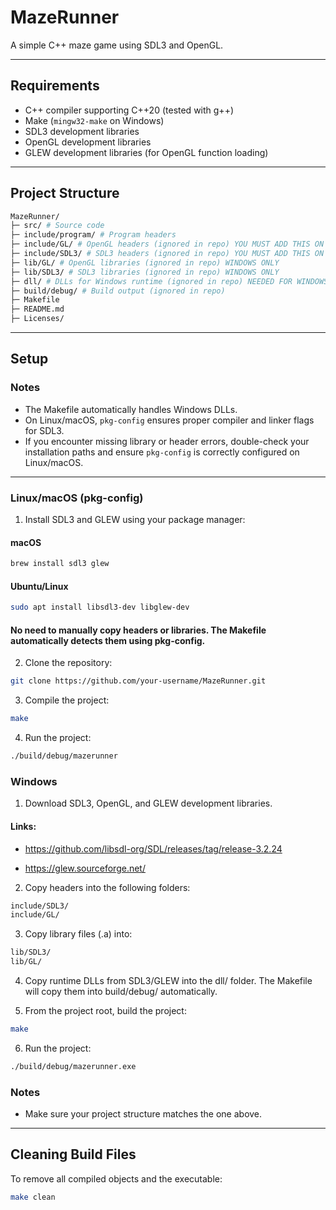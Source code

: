 # MazeRunner

A simple C++ maze game using SDL3 and OpenGL.

---

## Requirements

- C++ compiler supporting C++20 (tested with g++)  
- Make (`mingw32-make` on Windows)  
- SDL3 development libraries  
- OpenGL development libraries  
- GLEW development libraries (for OpenGL function loading)  

---

## Project Structure
```bash
MazeRunner/
├─ src/ # Source code
├─ include/program/ # Program headers
├─ include/GL/ # OpenGL headers (ignored in repo) YOU MUST ADD THIS ON WINDOWS
├─ include/SDL3/ # SDL3 headers (ignored in repo) YOU MUST ADD THIS ON WINDOWS
├─ lib/GL/ # OpenGL libraries (ignored in repo) WINDOWS ONLY
├─ lib/SDL3/ # SDL3 libraries (ignored in repo) WINDOWS ONLY
├─ dll/ # DLLs for Windows runtime (ignored in repo) NEEDED FOR WINDOWS
├─ build/debug/ # Build output (ignored in repo)
├─ Makefile
├─ README.md
├─ Licenses/
```
---

## Setup

### Notes
- The Makefile automatically handles Windows DLLs.  
- On Linux/macOS, `pkg-config` ensures proper compiler and linker flags for SDL3.  
- If you encounter missing library or header errors, double-check your installation paths and ensure `pkg-config` is correctly configured on Linux/macOS.  
---

### Linux/macOS (pkg-config)

1. Install SDL3 and GLEW using your package manager:

#### macOS
```bash
brew install sdl3 glew
```

#### Ubuntu/Linux
```bash
sudo apt install libsdl3-dev libglew-dev
```

#### No need to manually copy headers or libraries. The Makefile automatically detects them using pkg-config.

2. Clone the repository:
```bash
git clone https://github.com/your-username/MazeRunner.git
```

3. Compile the project:
```bash
make
```

4. Run the project:
```bash
./build/debug/mazerunner
```

### Windows 
1. Download SDL3, OpenGL, and GLEW development libraries.

#### Links:
- https://github.com/libsdl-org/SDL/releases/tag/release-3.2.24

- https://glew.sourceforge.net/

2. Copy headers into the following folders:
```bash
include/SDL3/
include/GL/
```

3. Copy library files (.a) into:
```bash
lib/SDL3/
lib/GL/
```
4. Copy runtime DLLs from SDL3/GLEW into the dll/ folder. The Makefile will copy them into build/debug/ automatically.


5. From the project root, build the project:

```bash
make
``` 

6. Run the project:
```bash
./build/debug/mazerunner.exe
```

### Notes
- Make sure your project structure matches the one above. 
---

## Cleaning Build Files
To remove all compiled objects and the executable:

```bash
make clean
```